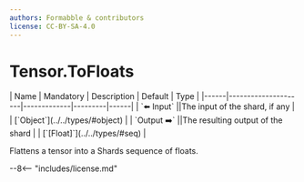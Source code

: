 ```yaml
---
authors: Formabble & contributors
license: CC-BY-SA-4.0
---
```



# Tensor.ToFloats

<div class="sh-parameters" markdown="1">
| Name | Mandatory | Description | Default | Type |
|------|---------------------|-------------|---------|------|
| `⬅️ Input` ||The input of the shard, if any | | [`Object`](../../types/#object) |
| `Output ➡️` ||The resulting output of the shard | | [`[Float]`](../../types/#seq) |

</div>

Flattens a tensor into a Shards sequence of floats.

--8<-- "includes/license.md"

